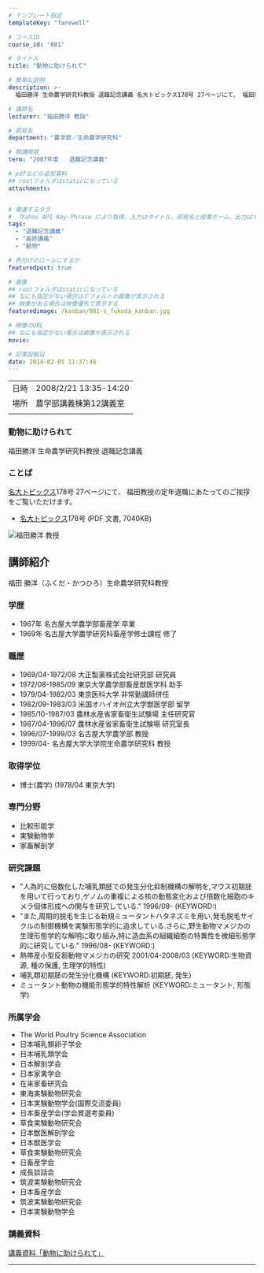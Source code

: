 ```yaml
---
# テンプレート指定
templateKey: "farewell"

# コースID
course_id: "081"

# タイトル
title: "動物に助けられて"

# 簡単な説明
description: >-
  福田勝洋 生命農学研究科教授 退職記念講義 名大トピックス178号 27ページにて、 福田教授の定年退職にあたってのご挨拶をご覧いただけます。   * 名大 ....

# 講師名
lecturer: "福田勝洋 教授"

# 部局名
department: "農学部／生命農学研究科"

# 開講時限
term: "2007年度	退職記念講義"

# pdfなどの追加資料
## rootフォルダはstaticになっている
attachments:


# 関連するタグ
# （Yahoo API Key-Phrase により取得。入力はタイトル、部局名と授業ホーム、出力はキーフレーズ（tags））
tags:
  - "退職記念講義"
  - "最終講義"
  - "動物"

# 色付けのロールにするか
featuredpost: true

# 画像
## rootフォルダはstaticになっている
## なにも指定がない場合はデフォルトの画像が表示される
## 映像がある場合は映像優先で表示する
featuredimage: /kanban/081-s_fukuda_kanban.jpg

# 映像のURL
## なにも指定がない場合は画像が表示される
movie: 

# 記事投稿日
date: 2014-02-05 11:37:49
---
```


|   |   |
|---|---|
| 日時 | 2008/2/21  13:35-14:20 |
| 場所 | 農学部講義棟第12講義室 |
|   |   |


### 動物に助けられて

福田勝洋 生命農学研究科教授 退職記念講義

### ことば

[名大トピックス](http://www.nagoya-u.ac.jp/about-nu/public-relations/publication/topics-archive.html)178号 27ページにて、 福田教授の定年退職にあたってのご挨拶をご覧いただけます。

* <a href="http://www.nagoya-u.ac.jp/about-nu/public-relations/publication/upload_images/no178.pdf" target="_blank">[名大トピックス](http://www.nagoya-u.ac.jp/about-nu/public-relations/publication/topics-archive.html)178号</a> (PDF 文書, 7040KB)


![福田勝洋 教授](https://ocw.nagoya-u.jp/files/81/s_fukuda_kao.jpg) 

## 講師紹介

福田 勝洋（ふくだ・かつひろ）生命農学研究科教授

### 学歴

* 1967年 名古屋大学農学部畜産学 卒業
* 1969年 名古屋大学農学研究科畜産学修士課程 修了

### 職歴

* 1969/04-1972/08 大正製薬株式会社研究部 研究員
* 1972/08-1985/09 東京大学農学部畜産獣医学科 助手
* 1979/04-1982/03 東京医科大学 非常勤講師併任
* 1982/09-1983/03 米国オハイオ州立大学獣医学部 留学
* 1985/10-1987/03 農林水産省家畜衛生試験場 主任研究官
* 1987/04-1996/07 農林水産省家畜衛生試験場 研究室長
* 1996/07-1999/03 名古屋大学農学部 教授
* 1999/04- 名古屋大学大学院生命農学研究科 教授

### 取得学位

* 博士(農学) (1978/04 東京大学)

### 専門分野

* 比較形能学
* 実験動物学
* 家畜解剖学

### 研究課題

* "人為的に倍数化した哺乳類胚での発生分化抑制機構の解明を,マウス初期胚を用いて行っており,ゲノムの重複による核の動態変化および倍数化細胞のキメラ個体形成への関与を研究している." 1996/08- (KEYWORD:)
* "また,周期的脱毛を生じる新規ミュータントハタネズミを用い,発毛脱毛サイクルの制御機構を実験形態学的に追求している.さらに,野生動物マメジカの生理形態学的な解明に取り組み,特に造血系の組織細胞の特異性を微細形態学的に研究している." 1996/08- (KEYWORD:)
* 熱帯産小型反芻動物マメジカの研究 2001/04-2008/03 (KEYWORD:生物資源, 種の保護, 生理学的特性)
* 哺乳類初期胚の発生分化機構 (KEYWORD:初期胚, 発生)
* ミュータント動物の機能形態学的特性解析 (KEYWORD:ミュータント, 形態学)

### 所属学会

* The World Poultry Science Association
* 日本哺乳類卵子学会
* 日本哺乳類学会
* 日本解剖学会
* 日本家禽学会
* 在来家畜研究会
* 東海実験動物研究会
* 日本実験動物学会(国際交流委員)
* 日本畜産学会(学会賞選考委員)
* 草食実験動物研究会
* 日本獣医解剖学会
* 日本獣医学会
* 草食実験動物研究会
* 日畜産学会
* 成長談話会
* 筑波実験動物研究会
* 日本畜産学会
* 筑波実験動物研究会
* 日本実験動物学会


### 講義資料

[講義資料「動物に助けられて」](https://ocw.nagoya-u.jp/files/81/fukuda_lect.pdf) 


-----